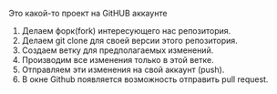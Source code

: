 Это какой-то проект на  GitHUB аккаунте


1. Делаем форк(fork) интересующего нас репозитория.
2. Делаем git clone для своей версии этого репозитория.
3. Создаем ветку для предполагаемых изменений.
4. Производим все изменения только в этой ветке.
5. Отправляем эти изменения на свой аккаунт (push).
6. В окне Github появляется возможность отправить pull request.

